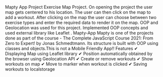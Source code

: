 

Mapty App Project
Exercise Map Project. On opening the project the user map gets centered to his location.
The user can then click on
the map to add a workout. After clicking on the map the user can choose between two exercise types and enter the
required data to render it on the map. OOP and Geolocation was used for this project.
Implemented OOP concepts and used external library like Leaflet .
Mapty-App
Mapty is one of the projects done as part of the course - The Complete JavaScript Course 2021: From Zero to Expert! by Jonas Schmedtmann. Its structure is built with OOP using classes and objects.This is not a Mobile Friendly App!!
Features
✔ Displaying Map using Leaflet library
✔ Position automatically obtained by the browser using Geolocation API
✔ Create or remove workouts
✔ Show workouts on map
✔ Move to marker when workout is clicked
✔ Saving workouts to localstorage
